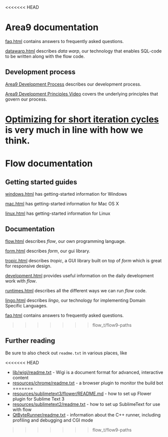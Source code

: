 <<<<<<< HEAD
# Area9 documentation

[faq.html](faq.html) contains answers to frequently asked questions.

[datawarp.html](datawarp.html) describes *data warp*, our technology that enables SQL-code to be written along with the flow code.

## Development process

[Area9 Development Process](https://docs.google.com/document/d/1AaWdkF6inpFqvFuGap_NYQali2tkpAxdUAiqYGKAQPM/edit?usp=sharing) 
describes our development process.

[Area9 Development Principles Video](https://www.dropbox.com/s/jgwktilolpyjesg/Innovation%20Methods.mp4?dl=0) covers the underlying
principles that govern our process.

[Optimizing for short iteration cycles](https://erikbern.com/2017/07/06/optimizing-for-iteration-speed.html) is very much in line with how we think.
=======
# Flow documentation

## Getting started guides

[windows.html](windows.html) has getting-started information for Windows

[mac.html](mac.html) has getting-started information for Mac OS X

[linux.html](linux.html) has getting-started information for Linux

## Documentation

[flow.html](flow.html) describes *flow*, our own programming language.

[form.html](form.html) describes *form*, our gui library.

[tropic.html](tropic.html) describes *tropic*, a GUI library built on top of *form* which is great for responsive design.

[development.html](development.html) provides useful information on the daily development work with *flow*.

[runtimes.html](runtimes.html) describes all the different ways we can run *flow* code.

[lingo.html](lingo.html) describes *lingo*, our technology for implementing Domain Specific Languages.

[faq.html](faq.html) contains answers to frequently asked questions.

>>>>>>> flow_t/flow9-paths

## Further reading

Be sure to also check out `readme.txt` in various places, like

<<<<<<< HEAD
* [lib/wigi/readme.txt](../lib/wigi/readme.txt) - Wigi is a document format for advanced, interactive content
* [resources/chrome/readme.txt](../resources/chrome/readme.txt) - a browser plugin to monitor the build bot
=======
* [resources/sublimetext3/flower/README.md](../resources/sublimetext3/flower/README.md) - how to set up Flower plugin for Sublime Text 3
* [resources/sublimetext2/readme.txt](../resources/sublimetext2/readme.txt) - how to set up SublimeText for use with flow
* [QtByteRunner/readme.txt](../QtByteRunner/readme.txt) - information about the C++ runner, including profiling and debugging and CGI mode
>>>>>>> flow_t/flow9-paths
